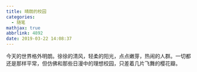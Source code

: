 ```yaml
---
title: 晴朗的校园
categories:
  - 随笔
mathjax: true
abbrlink: 4892
date: 2019-03-22 14:08:37
---
```

今天的世界格外明朗。徐徐的清风，轻柔的阳光，点点嫩芽，热闹的人群。一切都还是那样平常，但仿佛和那些日漫中的理想校园，只差着几片飞舞的樱花瓣。